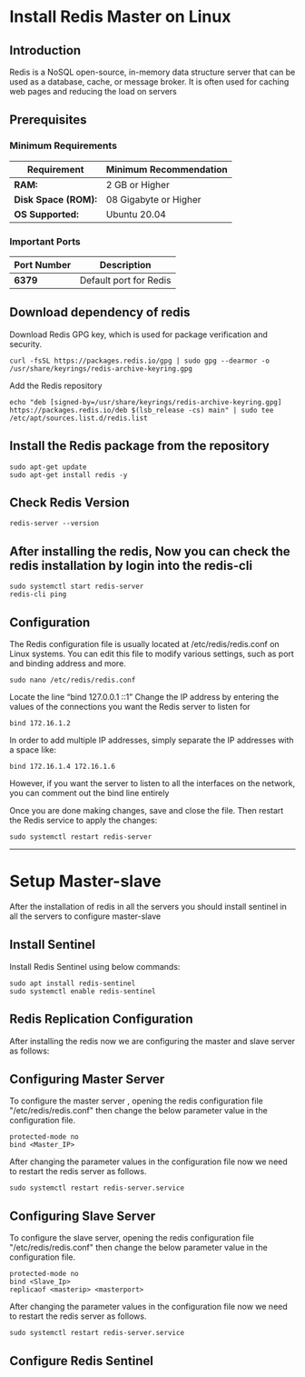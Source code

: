 # Install Redis Master on Linux

## Introduction

 Redis is a NoSQL open-source, in-memory data structure server that can be used as a database, cache, or message broker. It is often used for caching web pages and reducing the load on servers

## Prerequisites

### Minimum Requirements
| Requirement           | Minimum Recommendation | 
|  ----------           |           ---          |
| **RAM:**              |    2 GB or Higher      |
| **Disk Space (ROM):** |  08 Gigabyte or Higher |
| **OS Supported:**     |     Ubuntu 20.04       |

### Important Ports
| Port Number           | Description            | 
|  ----------           |           ---          |
|  **6379**            | Default port for Redis |

## Download dependency of redis
Download Redis GPG key, which is used for package verification and security.
```
curl -fsSL https://packages.redis.io/gpg | sudo gpg --dearmor -o /usr/share/keyrings/redis-archive-keyring.gpg
```
Add the Redis repository
```
echo "deb [signed-by=/usr/share/keyrings/redis-archive-keyring.gpg] https://packages.redis.io/deb $(lsb_release -cs) main" | sudo tee /etc/apt/sources.list.d/redis.list
```

## Install the Redis package from the repository
```
sudo apt-get update
sudo apt-get install redis -y
```
## Check Redis Version
```
redis-server --version
```
## After installing the redis, Now you can check the redis installation by login into the redis-cli
```
sudo systemctl start redis-server
redis-cli ping
```
## Configuration
The Redis configuration file is usually located at /etc/redis/redis.conf on Linux systems. You can edit this file to modify various settings, such as port and binding address and more.
```
sudo nano /etc/redis/redis.conf
```
Locate the line “bind 127.0.0.1 ::1”
Change the IP address by entering the values of the connections you want the Redis server to listen for
```
bind 172.16.1.2
```
In order to add multiple IP addresses, simply separate the IP addresses with a space like:
```
bind 172.16.1.4 172.16.1.6
```
However, if you want the server to listen to all the interfaces on the network, you can comment out the bind line entirely

Once you are done making changes, save and close the file. Then restart the Redis service to apply the changes:
```
sudo systemctl restart redis-server
```

***
# Setup Master-slave
After the installation of redis in all the servers you should install sentinel in all the servers to configure master-slave
## Install Sentinel
Install Redis Sentinel using below commands:
```
sudo apt install redis-sentinel
sudo systemctl enable redis-sentinel
```
## Redis Replication Configuration
After installing the redis now we are configuring the master and slave server as follows:

## Configuring Master Server
To configure the master server , opening the redis configuration file "/etc/redis/redis.conf" then change the below parameter value in the configuration file.
```
protected-mode no              
bind <Master_IP>
```
After changing the parameter values in the configuration file now we need to restart the redis server as follows.
```
sudo systemctl restart redis-server.service
```
## Configuring Slave Server
To configure the slave server, opening the redis configuration file "/etc/redis/redis.conf"  then change the below parameter value in the configuration file.
```
protected-mode no
bind <Slave_Ip>
replicaof <masterip> <masterport>
```
After changing the parameter values in the configuration file now we need to restart the redis server as follows.
```
sudo systemctl restart redis-server.service
```
## Configure Redis Sentinel
